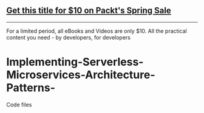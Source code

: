 ## [Get this title for $10 on Packt's Spring Sale](https://www.packt.com/V09864?utm_source=github&utm_medium=packt-github-repo&utm_campaign=spring_10_dollar_2022)
-----
For a limited period, all eBooks and Videos are only $10. All the practical content you need \- by developers, for developers

# Implementing-Serverless-Microservices-Architecture-Patterns-
Code files
